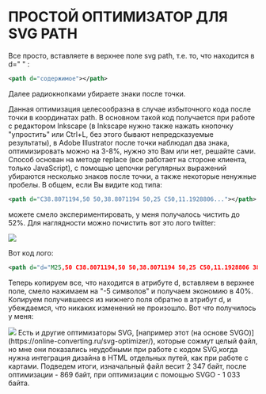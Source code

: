# ПРОСТОЙ ОПТИМИЗАТОР ДЛЯ SVG PATH
Все просто, вставляете в верхнее поле svg path, т.е. то, что находится в d=" " :
```xml
<path d="содержимое"></path>
`````

Далее радиокнопками убираете знаки после точки.


Данная оптимизация целесообразна в случае избыточного кода после точки в координатах path. В основном такой код получается при работе с редактором Inkscape (в Inkscape нужно также нажать кнопочку "упростить" или Ctrl+L, без этого бывают непредсказуемые результаты), в Adobe Illustrator после точки наблюдал два знака, оптимизировать можно на 3-8%, нужно это Вам или нет, решайте сами.
Способ основан на методе replace (все работает на стороне клиента, только JavaScript), с помощью цепочки регулярных выражений убираются несколько знаков после точки, а также некоторые ненужные пробелы.
В общем, если Вы видите код типа:

```xml
<path d="C38.8071194,50 50,38.8071194 50,25 C50,11.1928806..."></path>
`````
можете смело экспериментировать, у меня получалось чистить до 52%.
Для наглядности можно почистить вот это лого twitter:

<img src="https://github.com/urgenmagger/svg_optim/blob/master/img/logo_tw.svg">

Вот код лого:
```xml
<path d="d="M25,50 C38.8071194,50 50,38.8071194 50,25 C50,11.1928806 38.8071194,0 25,0 C11.1928806,0 0,11.1928806 0,25 C0,38.8071194 11.1928806,50 25,50 Z M25,47 C37.1502651,47 47,37.1502651 47,25 C47,12.8497349 37.1502651,3 25,3 C12.8497349,3 3,12.8497349 3,25 C3,37.1502651 12.8497349,47 25,47 Z M24.6822554,20.5542975 L24.729944,21.3761011 L23.9351333,21.2754721 C21.0420225,20.8897275 18.5145246,19.5815504 16.3685358,17.3844837 L15.3193857,16.2943361 L15.0491501,17.0993681 C14.4768864,18.8939188 14.8424993,20.7890985 16.0347153,22.0637326 C16.6705638,22.7681357 16.5274979,22.8687647 15.4306592,22.4494772 C15.0491501,22.3153051 14.7153296,22.2146761 14.6835371,22.2649907 C14.5722637,22.3823912 14.9537728,23.9085978 15.2558008,24.5123719 C15.6691024,25.350947 16.5116017,26.1727505 17.433582,26.6591241 L18.2124965,27.0448686 L17.2905161,27.0616401 C16.4003282,27.0616401 16.3685358,27.0784116 16.4639131,27.4306131 C16.7818374,28.5207608 18.0376382,29.6779944 19.436505,30.1811394 L20.4220701,30.533341 L19.5636746,31.070029 C18.2919776,31.8415181 16.7977335,32.2775772 15.3034895,32.3111202 C14.5881599,32.3278916 14,32.3949776 14,32.4452922 C14,32.6130071 15.939338,33.5522113 17.0679692,33.9211843 C20.4538626,35.0113319 24.4756046,34.5417298 27.4958851,32.6800932 C29.6418739,31.3551445 31.7878628,28.7220188 32.7893242,26.1727505 C33.3297954,24.8142589 33.8702667,22.3320767 33.8702667,21.1413 C33.8702667,20.369811 33.9179553,20.269182 34.8081432,19.3467494 C35.3327183,18.8100613 35.8255009,18.2230588 35.9208782,18.0553437 C36.0798403,17.7366852 36.0639442,17.7366852 35.2532373,18.0218007 C33.9020591,18.5249458 33.7113045,18.4578598 34.3789455,17.7031422 C34.8717281,17.1664541 35.459888,16.1937071 35.459888,15.9085915 C35.459888,15.858277 35.2214448,15.9421346 34.9512092,16.093078 C34.6650773,16.2607931 34.0292288,16.5123656 33.5523424,16.6633091 L32.6939469,16.9484246 L31.9150324,16.394965 C31.4858346,16.093078 30.8817786,15.757648 30.5638543,15.657019 C29.7531474,15.422218 28.5132428,15.455761 27.7820169,15.724105 C25.7949903,16.4788226 24.5391894,18.4243168 24.6822554,20.5542975 C24.6822554,20.5542975 24.5391894,18.4243168 24.6822554,20.5542975 Z M24.6822554,20.5542975" "></path>
`````
Теперь копируем все, что находится в атрибуте d, вставляем в верхнее поле, смело нажимаем на "-5 символов" и получаем экономию в 40%. Копируем получившееся из нижнего поля обратно в атрибут d, и убеждаемся, что никаких изменений не произошло. Вот что получилось у меня:

<img src="https://github.com/urgenmagger/svg_optim/blob/master/img/logo_tw_opt.svg">
Есть и другие оптимизаторы SVG, [например этот (на основе SVGO)](https://online-converting.ru/svg-optimizer/), которые сожмут целый файл, но мне они показались неудобными при работе с кодом SVG,когда нужна интеграция дизайна в HTML отдельных путей, как при работе с картами. Подведем итоги, изначальный файл весит 2 347 байт, после оптимизации - 869 байт, при оптимизации с помощью SVGO - 1 033 байта.
